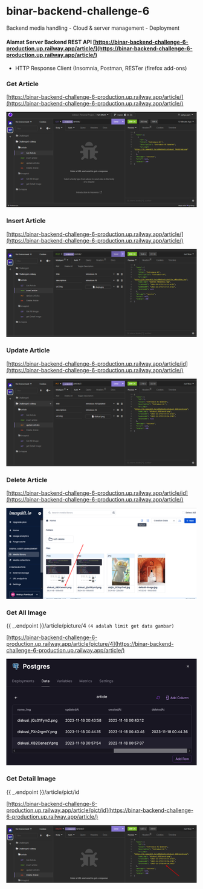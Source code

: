 # binar-backend-challenge-6
Backend media handling - Cloud &amp; server management - Deployment


#### Alamat Server Backend REST API [https://binar-backend-challenge-6-production.up.railway.app/article/](https://binar-backend-challenge-6-production.up.railway.app/article/)
* HTTP Response Client (Insomnia, Postman, RESTer (firefox add-ons)

### Get Article
[https://binar-backend-challenge-6-production.up.railway.app/article/](https://binar-backend-challenge-6-production.up.railway.app/article/)

![App Screenshot](assets/Screenshot_1.png)

### Insert Article
[https://binar-backend-challenge-6-production.up.railway.app/article/](https://binar-backend-challenge-6-production.up.railway.app/article/)

![App Screenshot](assets/Screenshot_2.png)

### Update Article
[https://binar-backend-challenge-6-production.up.railway.app/article/id](https://binar-backend-challenge-6-production.up.railway.app/article/)

![App Screenshot](assets/Screenshot_3.png)

### Delete Article
[https://binar-backend-challenge-6-production.up.railway.app/article/id](https://binar-backend-challenge-6-production.up.railway.app/article/)

![App Screenshot](assets/Screenshot_4.png)

### Get All Image

{{ _.endpoint }}/article/picture/4 ```(4 adalah limit get data gambar)```

[https://binar-backend-challenge-6-production.up.railway.app/article/picture/4](https://binar-backend-challenge-6-production.up.railway.app/article/)

![App Screenshot](assets/Screenshot_5.png)

### Get Detail Image
{{ _.endpoint }}/article/pict/id

[https://binar-backend-challenge-6-production.up.railway.app/article/pict/id](https://binar-backend-challenge-6-production.up.railway.app/article/)

![App Screenshot](assets/Screenshot_6.png)
